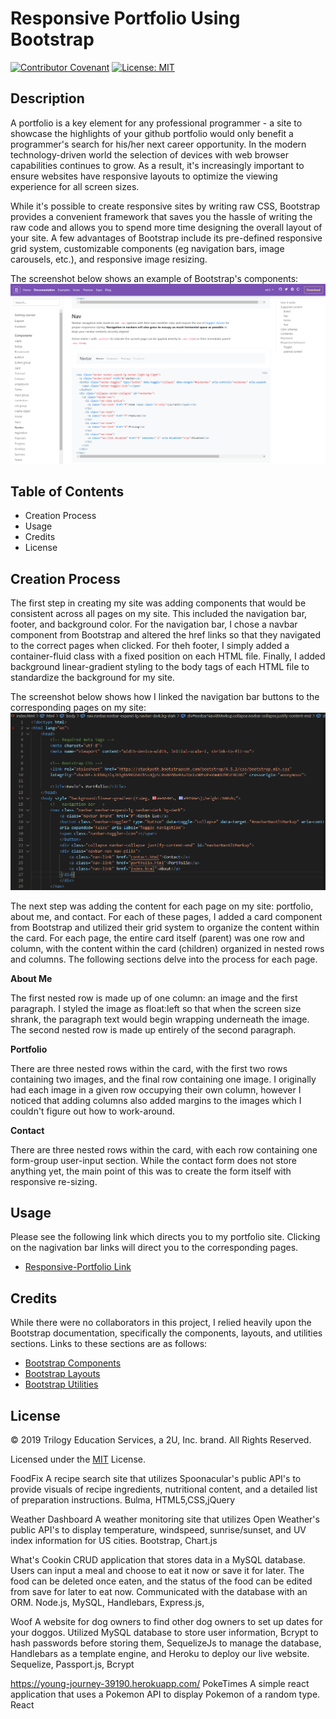 # Responsive Portfolio Using Bootstrap

[![Contributor Covenant](https://img.shields.io/badge/Contributor%20Covenant-v2.0%20adopted-ff69b4.svg)](code_of_conduct.md)
[![License: MIT](https://img.shields.io/badge/License-MIT-yellow.svg)](https://opensource.org/licenses/MIT)

## Description

A portfolio is a key element for any professional programmer - a site to showcase the highlights of your github portfolio would only benefit a programmer's search for his/her next career opportunity. In the modern technology-driven world the selection of devices with web browser capabilities continues to grow. As a result, it's increasingly important to ensure websites have responsive layouts to optimize the viewing experience for all screen sizes. 

While it's possible to create responsive sites by writing raw CSS, Bootstrap provides a convenient framework that saves you the hassle of writing the raw code and allows you to spend more time designing the overall layout of your site. A few advantages of Bootstrap include its pre-defined responsive grid system, customizable components (eg navigation bars, image carousels, etc.), and responsive image resizing. 

The screenshot below shows an example of Bootstrap's components:
![Bootstrap component](assets/images/bootstrap-site-component.PNG)

## Table of Contents

* Creation Process
* Usage
* Credits
* License

## Creation Process

The first step in creating my site was adding components that would be consistent across all pages on my site. This included the navigation bar, footer, and background color. For the navigation bar, I chose a navbar component from Bootstrap and altered the href links so that they navigated to the correct pages when clicked. For theh footer, I simply added a container-fluid class with a fixed position on each HTML file. Finally, I added background linear-gradient styling to the body tags of each HTML file to standardize the background for my site.

The screenshot below shows how I linked the navigation bar buttons to the corresponding pages on my site: 
![VScode showing navigation bar href links](assets/images/vscode-navbar-href.PNG)


The next step was adding the content for each page on my site: portfolio, about me, and contact. For each of these pages, I added a card component from Bootstrap and utilized their grid system to organize the content within the card. For each page, the entire card itself (parent) was one row and column, with the content within the card (children) organized in nested rows and columns. The following sections delve into the process for each page.


**About Me**

The first nested row is made up of one column: an image and the first paragraph. I styled the image as float:left so that when the screen size shrank, the paragraph text would begin wrapping underneath the image. The second nested row is made up entirely of the second paragraph.

**Portfolio**

There are three nested rows within the card, with the first two rows containing two images, and the final row containing one image. I originally had each image in a given row occupying their own column, however I noticed that adding columns also added margins to the images which I couldn't figure out how to work-around. 

**Contact**

There are three nested rows within the card, with each row containing one form-group user-input section. While the contact form does not store anything yet, the main point of this was to create the form itself with responsive re-sizing.

## Usage

Please see the following link which directs you to my portfolio site. Clicking on the nagivation bar links will direct you to the corresponding pages.

* [Responsive-Portfolio Link](https://kev-luo.github.io/responsive-portfolio/)

## Credits

While there were no collaborators in this project, I relied heavily upon the Bootstrap documentation, specifically the components, layouts, and utilities sections. Links to these sections are as follows:

* [Bootstrap Components](https://getbootstrap.com/docs/4.5/components/)
* [Bootstrap Layouts](https://getbootstrap.com/docs/4.5/layout/)
* [Bootstrap Utilities](https://getbootstrap.com/docs/4.5/utilities/)


## License

© 2019 Trilogy Education Services, a 2U, Inc. brand. All Rights Reserved.

Licensed under the [MIT](https://github.com/microsoft/vscode/blob/master/LICENSE.txt) License.



FoodFix
A recipe search site that utilizes Spoonacular's public API's to provide visuals of recipe ingredients, nutritional content, and a detailed list of preparation instructions.
Bulma, HTML5,CSS,jQuery

Weather Dashboard
A weather monitoring site that utilizes Open Weather's public API's to display temperature, windspeed, sunrise/sunset, and UV index information for US cities.
Bootstrap, Chart.js

What's Cookin
CRUD application that stores data in a MySQL database. Users can input a meal and choose to eat it now or save it for later. The food can be deleted once eaten, and the status of the food can be edited from save for later to eat now. Communicated with the database with an ORM.
Node.js, MySQL, Handlebars, Express.js, 

Woof
A website for dog owners to find other dog owners to set up dates for your doggos. Utilized MySQL database to store user information, Bcrypt to hash passwords before storing them, SequelizeJs to manage the database, Handlebars as a template engine, and Heroku to deploy our live website.
Sequelize, Passport.js, Bcrypt

https://young-journey-39190.herokuapp.com/
PokeTimes
A simple react application that uses a Pokemon API to display Pokemon of a random type. 
React


